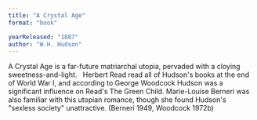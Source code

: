 ```yaml
---
title: "A Crystal Age"
format: "book"

yearReleased: "1887"
author: "W.H. Hudson"
---
```

A Crystal Age is a far-future matriarchal utopia,  pervaded with a cloying sweetness-and-light.
 
Herbert Read read all of Hudson's books at the end of  World War I, and according to George Woodcock Hudson was a significant influence  on Read's The Green Child. Marie-Louise Berneri was also familiar with  this utopian romance, though she found Hudson's "sexless society"  unattractive. (Berneri 1949, Woodcock 1972b)